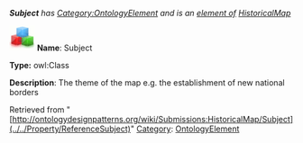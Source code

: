 ___Subject__ has [Category:OntologyElement](../../Category/OntologyElement "Category:OntologyElement") and is an [element of](../../Property/ElementOf "Property:ElementOf") [HistoricalMap](../../Submissions/HistoricalMap "Submissions:HistoricalMap")_


  




[![Class](../../images/thumb/2/27/Class.gif/45px-Class.gif)](../../Image/Class.gif "Class")
__Name__: Subject 


__Type:__ owl:Class 


__Description__: The theme of the map e.g. the establishment of new national borders 





Retrieved from "[http://ontologydesignpatterns.org/wiki/Submissions:HistoricalMap/Subject](../../Property/ReferenceSubject)"
 [Category](http://ontologydesignpatterns.org/wiki/Special:Categories "Special:Categories"): [OntologyElement](../../Category/OntologyElement "Category:OntologyElement")